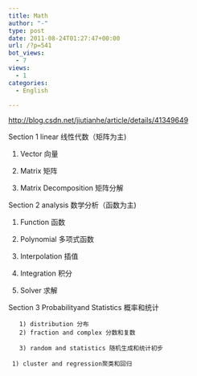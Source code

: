```yaml
---
title: Math
author: "-"
type: post
date: 2011-08-24T01:27:47+00:00
url: /?p=541
bot_views:
  - 7
views:
  - 1
categories:
  - English

---
```

http://blog.csdn.net/jiutianhe/article/details/41349649
  
Section 1 linear 线性代数（矩阵为主) 

1)  Vector 向量

2)  Matrix 矩阵

3)  Matrix Decomposition 矩阵分解

Section 2 analysis 数学分析（函数为主) 

1)  Function 函数

2)  Polynomial 多项式函数

3)  Interpolation 插值

4)  Integration 积分

5)  Solver 求解

Section 3 Probabilityand Statistics 概率和统计

       1) distribution 分布
       2) fraction and complex 分数和复数
    
       3) random and statistics 随机生成和统计初步
    
     1) cluster and regression聚类和回归